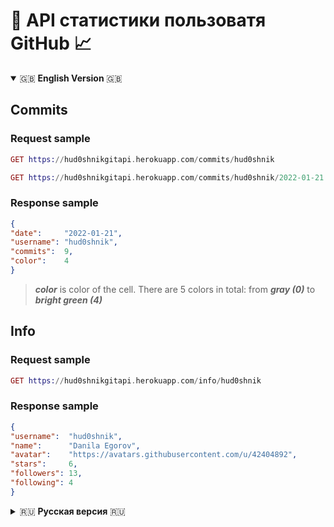 # 🐙 API статистики пользоватя GitHub 📈
<details open="true">
   <summary> 🇬🇧 <b>English Version</b> 🇬🇧 </summary>
   
   <h2>Commits </h2>
   <h3>Request sample </h3>
  
   ``` Elixir
   GET https://hud0shnikgitapi.herokuapp.com/commits/hud0shnik
   ```
  
   ``` Elixir
   GET https://hud0shnikgitapi.herokuapp.com/commits/hud0shnik/2022-01-21
   ```
   <h3>Response sample </h3>
  
   ``` Json
  {
  "date":     "2022-01-21",
  "username": "hud0shnik",
  "commits":  9,
  "color":    4
  }
   ```
   > ***color*** is color of the cell. There are 5 colors in total: from ***gray (0)*** to ***bright green (4)***
   
   <h2>Info</h2>
   <h3>Request sample </h3>
  
   ``` Elixir
   GET https://hud0shnikgitapi.herokuapp.com/info/hud0shnik
   ```
   <h3>Response sample </h3>
  
   ``` Json
  {
  "username":  "hud0shnik",
  "name":      "Danila Egorov",
  "avatar":    "https://avatars.githubusercontent.com/u/42404892",
  "stars":     6,
  "followers": 13,
  "following": 4
  }
   ```
   
</details>

<!---------------------------------------------- Russian Version ----------------------------------------->

<details>
   <summary> 🇷🇺 <b>Русская версия</b> 🇷🇺 </summary>
   <h2>Коммиты </h2>
   <h3>Семпл запроса </h3>
  
   ``` Elixir
   GET https://hud0shnikgitapi.herokuapp.com/commits/hud0shnik
   ```
  
   ``` Elixir
   GET https://hud0shnikgitapi.herokuapp.com/commits/hud0shnik/2022-01-21
   ```
   <h3>Семпл ответа</h3>
  
   ``` Json
  {
  "date":     "2022-01-21",
  "username": "hud0shnik",
  "commits":  9,
  "color":    4
  }
   ```
> Параметр ***color*** - цвет ячейки. Всего есть 5 цветов: от ***серого (0)*** до ***ярко-зеленого (4)***
   
   <h2>Информация</h2>
   <h3>Семпл запроса </h3>
  
   ``` Elixir
   GET https://hud0shnikgitapi.herokuapp.com/info/hud0shnik
   ```
   <h3>Семпл ответа </h3>
  
   ``` Json
  {
  "username":  "hud0shnik",
  "name":      "Danila Egorov",
  "avatar":    "https://avatars.githubusercontent.com/u/42404892",
  "stars":     6,
  "followers": 13,
  "following": 4
  }
   ```
</details>
